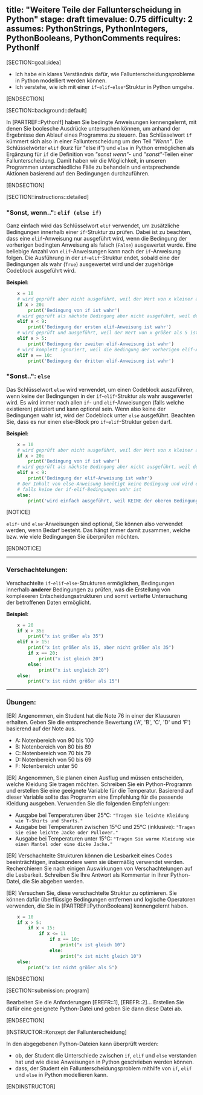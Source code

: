 title: "Weitere Teile der Fallunterscheidung in Python"
stage: draft
timevalue: 0.75
difficulty: 2
assumes: PythonStrings, PythonIntegers, PythonBooleans, PythonComments
requires: PythonIf
---

[SECTION::goal::idea]

- Ich habe ein klares Verständnis dafür, wie Fallunterscheidungsprobleme in Python modelliert werden können.  
- Ich verstehe, wie ich mit einer `if`-`elif`-`else`-Struktur in Python umgehe. 

[ENDSECTION]

[SECTION::background::default]

In [PARTREF::PythonIf] haben Sie bedingte Anweisungen kennengelernt, mit denen Sie boolesche Ausdrücke untersuchen können, um anhand der Ergebnisse den Ablauf eines Programms zu steuern. Das Schlüsselwort `if` kümmert sich also in einer Fallunterscheidung um den Teil *"Wenn"*. Die Schlüsselwörter `elif` (kurz für "else if") und `else` in Python ermöglichen als Ergänzung für `if` die Definition von *"sonst wenn"*- und *"sonst"*-Teilen einer Fallunterscheidung. Damit haben wir die Möglichkeit, in unseren Programmen unterschiedliche Fälle zu behandeln und entsprechende Aktionen basierend auf den Bedingungen durchzuführen.

[ENDSECTION]

[SECTION::instructions::detailed]

### "Sonst, wenn..": `elif (else if)`

Ganz einfach wird das Schlüsselwort `elif` verwendet, um zusätzliche Bedingungen innerhalb einer `if`-Struktur zu prüfen. Dabei ist zu beachten, dass eine `elif`-Anweisung nur ausgeführt wird, wenn die Bedingung der vorherigen bedingten Anweisung als falsch (`False`) ausgewertet wurde. Eine beliebige Anzahl von `elif`-Anweisungen kann nach der `if`-Anweisung folgen. Die Ausführung in der `if`-`elif`-Struktur endet, sobald eine der Bedingungen als wahr (`True`) ausgewertet wird und der zugehörige Codeblock ausgeführt wird.

**Beispiel:**

```python
    x = 10
    # wird geprüft aber nicht ausgeführt, weil der Wert von x kleiner als 20 ist
    if x > 20:
        print('Bedingung von if ist wahr')
    # wird geprüft als nächste Bedingung aber nicht ausgeführt, weil der Wert von x größer als 9 ist
    elif x < 9: 
        print('Bedingung der ersten elif-Anweisung ist wahr')
    # wird geprüft und ausgeführt, weil der Wert von x größer als 5 ist 
    elif x > 5:
        print('Bedingung der zweiten elif-Anweisung ist wahr')
    # wird komplett ignoriert, weil die Bedingung der vorherigen elif-Anweisung bereits wahr war
    elif x == 10: 
        print('Bedingung der dritten elif-Anweisung ist wahr')
```

### "Sonst..": `else`

Das Schlüsselwort `else` wird verwendet, um einen Codeblock auszuführen, wenn keine der Bedingungen in der `if`-`elif`-Struktur als wahr ausgewertet wird. Es wird immer nach allen `if`- und `elif`-Anweisungen (falls welche existieren) platziert und kann optional sein. Wenn also keine der Bedingungen wahr ist, wird der Codeblock unter `else` ausgeführt. Beachten Sie, dass es nur einen else-Block pro `if`-`elif`-Struktur geben darf.

**Beispiel:**

```python
    x = 10
    # wird geprüft aber nicht ausgeführt, weil der Wert von x kleiner als 20 ist
    if x > 20:
        print('Bedingung von if ist wahr')
    # wird geprüft als nächste Bedingung aber nicht ausgeführt, weil der Wert von x größer als 9 ist
    elif x < 9:
        print('Bedingung der elif-Anweisung ist wahr')
    # Der Inhalt von else-Anweisung benötigt keine Bedingung und wird einfach ausgeführt,
    # falls keine der if-elif-Bedingungen wahr ist
    else:
        print('wird einfach ausgeführt, weil KEINE der oberen Bedingungen True war')
```

[NOTICE]

`elif`- und `else`-Anweisungen sind optional, Sie können also verwendet werden, wenn Bedarf besteht. Das hängt immer damit zusammen, welche bzw. wie viele Bedingungen Sie überprüfen möchten.

[ENDNOTICE]

---

### Verschachtelungen:

Verschachtelte `if`-`elif`-`else`-Strukturen ermöglichen, Bedingungen innerhalb **anderer** Bedingungen zu prüfen, was die Erstellung von komplexeren Entscheidungsstrukturen und somit vertiefte Untersuchung der  betroffenen Daten ermöglicht.

**Beispiel:**

```python
    x = 20
    if x > 35:
        print("x ist größer als 35")
    elif x > 15:
        print("x ist größer als 15, aber nicht größer als 35")
        if x == 20:
            print("x ist gleich 20")
        else:
            print("x ist ungleich 20")
    else:
        print("x ist nicht größer als 15")
```

---

### Übungen:

[ER] Angenommen, ein Student hat die Note 76 in einer der Klausuren erhalten. Geben Sie die entsprechende Bewertung ('A', 'B', 'C', 'D' und 'F') basierend auf der Note aus.

- A: Notenbereich von 90 bis 100   
- B: Notenbereich von 80 bis 89  
- C: Notenbereich von 70 bis 79  
- D: Notenbereich von 50 bis 69  
- F: Notenbereich unter 50

[ER] Angenommen, Sie planen einen Ausflug und müssen entscheiden, welche Kleidung Sie tragen möchten. Schreiben Sie ein Python-Programm und erstellen Sie eine geeignete Variable für die Temperatur. Basierend auf dieser Variable sollte das Programm eine Empfehlung für die passende Kleidung ausgeben. Verwenden Sie die folgenden Empfehlungen:

- Ausgabe bei Temperaturen über 25°C: `"Tragen Sie leichte Kleidung wie T-Shirts und Shorts."`  
- Ausgabe bei Temperaturen zwischen 15°C und 25°C (inklusive): `"Tragen Sie eine leichte Jacke oder Pullover."`  
- Ausgabe bei Temperaturen unter 15°C: `"Tragen Sie warme Kleidung wie einen Mantel oder eine dicke Jacke."`  

[ER] Verschachtelte Strukturen können die Lesbarkeit eines Codes beeinträchtigen, insbesondere wenn sie übermäßig verwendet werden. Recherchieren Sie nach einigen Auswirkungen von Verschachtelungen auf die Lesbarkeit. Schreiben Sie Ihre Antwort als Kommentar in Ihrer Python-Datei, die Sie abgeben werden. 

[ER] Versuchen Sie, diese verschachtelte Struktur zu optimieren. Sie können dafür überflüssige Bedingungen entfernen und logische Operatoren verwenden, die Sie in [PARTREF::PythonBooleans] kennengelernt haben.
 
```python
    x = 10
    if x > 5:
        if x < 15:
            if x <= 11 
                if x == 10:
                    print("x ist gleich 10")
                else:
                    print("x ist nicht gleich 10")
    else:
        print("x ist nicht größer als 5")
``` 

[ENDSECTION]

[SECTION::submission::program]

Bearbeiten Sie die Anforderungen [EREFR::1], [EREFR::2]... Erstellen Sie dafür eine geeignete Python-Datei und geben Sie dann diese Datei ab.

[ENDSECTION]

[INSTRUCTOR::Konzept der Fallunterscheidung]

In den abgegebenen Python-Dateien kann überprüft werden:  
- ob, der Student die Unterschiede zwischen `if`, `elif` und `else` verstanden hat und wie diese Anweisungen in Python geschrieben werden können. 
- dass, der Student ein Fallunterscheidungsproblem mithilfe von `if`, `elif` und `else` in Python modellieren kann.

[ENDINSTRUCTOR]
